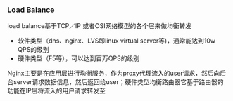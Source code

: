 ### Load Balance

load balance基于TCP／IP 或者OSI网络模型的各个层来做均衡转发

* 软件类型（dns、nginx、LVS即linux virtual server等\)，通常能达到10w QPS的级别
* 硬件类型（F5等），可以达到百万QPS的级别

Nginx主要是在应用层进行均衡服务，作为proxy代理流入的user请求，然后向后台server请求数据信息，然后返回给user；硬件类型均衡路由器它基于路由器的功能在IP层将流入的用户请求转发至

